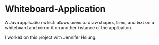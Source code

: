 # Whiteboard-Application
A Java application which allows users to draw shapes, lines, and text on a whiteboard and mirror it on another instance of the applicaiton.

I worked on this project with Jennifer Hsiung.
